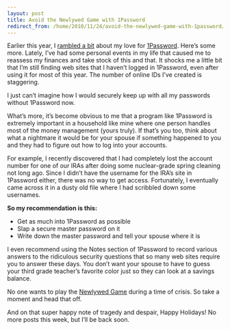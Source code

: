 ```yaml
---
layout: post
title: Avoid the Newlywed Game with 1Password
redirect_from: /home/2010/11/24/avoid-the-newlywed-game-with-1password/index.html
---
```

<p>Earlier this year, I <a href="http://www.practicallyefficient.com/2010/05/10/1password-my-top-recommendation-for-password-management-and-online-security/">rambled a bit</a> about my love for <a href="http://agilewebsolutions.com/onepassword">1Password</a>. Here’s some more.
Lately, I’ve had some personal events in my life that caused me to reassess my finances and take stock of this and that.  It shocks me a little bit that I’m still finding web sites that I haven’t logged in 1Password, even after using it for most of this year.  The number of online IDs I’ve created is staggering.</p>
<p>I just can’t imagine how I would securely keep up with all my passwords without 1Password now.</p>
<p>What’s more, it’s become obvious to me that a program like 1Password is extremely important in a household like mine where one person handles most of the money management (yours truly).  If that’s you too, think about what a nightmare it would be for your spouse if something happened to you and they had to figure out how to log into your accounts.</p>
<p>For example, I recently discovered that I had completely lost the account number for one of our IRAs after doing some nuclear-grade spring cleaning not long ago. Since I didn’t have the username for the IRA’s site in 1Password either, there was no way to get access. Fortunately, I eventually came across it in a dusty old file where I had scribbled down some usernames.</p>
<p><strong>So my recommendation is this:</strong></p>
<ul>
<li>Get as much into 1Password as possible</li>
<li>Slap a secure master password on it</li>
<li>Write down the master password and tell your spouse where it is</li>
</ul>
<p>I even recommend using the Notes section of 1Password to record various answers to the ridiculous security questions that so many web sites require you to answer these days.  You don’t want your spouse to have to guess your third grade teacher’s favorite color just so they can look at a savings balance.</p>
<p>No one wants to play the <a href="http://en.wikipedia.org/wiki/The_Newlywed_Game">Newlywed Game</a> during a time of crisis.  So take a moment and head that off.</p>
<p>And on that super happy note of tragedy and despair, Happy Holidays!  No more posts this week, but I’ll be back soon.</p>
